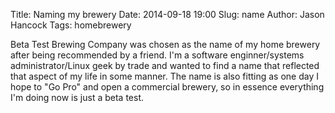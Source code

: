 Title: Naming my brewery
Date: 2014-09-18 19:00
Slug: name
Author: Jason Hancock
Tags: homebrewery

Beta Test Brewing Company was chosen as the name of my home brewery after being
recommended by a friend. I'm a software enginner/systems administrator/Linux geek
by trade and wanted to find a name that reflected that aspect of my life in some
manner. The name is also fitting as one day I hope to "Go Pro" and open a
commercial brewery, so in essence everything I'm doing now is just a beta test.
